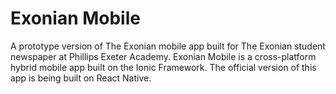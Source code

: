 # Exonian Mobile
A prototype version of The Exonian mobile app built for The Exonian student newspaper at Phillips Exeter Academy. Exonian Mobile is a cross-platform hybrid mobile app built on the Ionic Framework. The official version of this app is being built on React Native.
